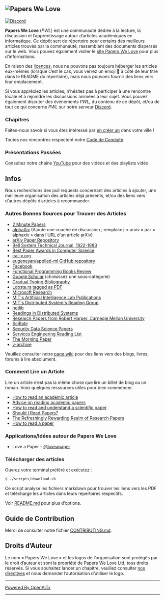 ## ![Papers We Love](http://paperswelove.org/images/logo-top.svg)

 [![Discord](https://img.shields.io/static/v1?label=Discord&message=join%20us!&color=mediumslateblue)](https://discord.gg/Tu2VynkRWV)

**Papers We Love** (*PWL*) est une communauté dédiée à la lecture, la discussion et l’apprentissage autour d’articles académiques en informatique. Ce dépôt sert de répertoire pour certains des meilleurs articles trouvés par la communauté, rassemblant des documents dispersés sur le web. Vous pouvez également visiter le [site Papers We Love](http://paperswelove.org/) pour plus d’informations.

En raison des [licences](https://github.com/papers-we-love/papers-we-love/blob/master/.github/CONTRIBUTING.md#respect-content-licenses), nous ne pouvons pas toujours héberger les articles eux-mêmes (lorsque c’est le cas, vous verrez un emoji :scroll: à côté de leur titre dans le README du répertoire), mais nous pouvons fournir des liens vers leur emplacement.

Si vous appréciez les articles, n’hésitez pas à participer à une rencontre locale et à rejoindre les discussions animées à leur sujet. Vous pouvez également discuter des événements *PWL*, du contenu de ce dépôt, et/ou de tout ce qui concerne *PWL* sur notre serveur [Discord](https://discord.gg/Tu2VynkRWV).

### Chapitres

Faites-nous savoir si vous êtes intéressé par [en créer un](https://github.com/papers-we-love/organizers) dans votre ville !

Toutes nos rencontres respectent notre [Code de Conduite](CODE_OF_CONDUCT.md).

### Présentations Passées

Consultez notre chaîne [YouTube](https://www.youtube.com/user/PapersWeLove) pour des vidéos et des playlists vidéo.

## Infos

Nous recherchons des pull requests concernant des articles à ajouter, une meilleure organisation des articles déjà présents, et/ou des liens vers d’autres dépôts d’articles à recommander.

### Autres Bonnes Sources pour Trouver des Articles

* [2 Minute Papers](https://www.youtube.com/user/keeroyz)
* [alphaXiv](https://www.alphaxiv.org/) (Ajoute une couche de discussion ; remplacez « arxiv » par « alphaxiv » dans l’URL d’un article arXiv)
* [arXiv Paper Repository](http://arxiv.org/)
* [Bell System Technical Journal, 1922-1983](https://www.bell-labs.com/our-research/technical-journal/)
* [Best Paper Awards in Computer Science](http://jeffhuang.com/best_paper_awards.html)
* [cat-v.org](http://doc.cat-v.org/)
* [eugeneyan/applied-ml GitHub repository](https://github.com/eugeneyan/applied-ml)
* [Facebook](https://research.facebook.com/publications/)
* [Functional Programming Books Review](http://alexott.net/en/fp/books/)
* [Google Scholar](http://scholar.google.com/citations?view_op=top_venues&hl=en&vq=eng) (choisissez une sous-catégorie)
* [Gradual Typing Bibliography](http://samth.github.io/gradual-typing-bib/)
* [Lobste.rs tagged as PDF](https://lobste.rs/t/pdf)
* [Microsoft Research](https://www.microsoft.com/en-us/research/publications/)
* [MIT's Artificial Intelligence Lab Publications](http://dspace.mit.edu/handle/1721.1/39813)
* [MIT's Distributed System's Reading Group](http://dsrg.pdos.csail.mit.edu/)
* [netlib](http://www.netlib.org/)
* [Readings in Distributed Systems](http://christophermeiklejohn.com/distributed/systems/2013/07/12/readings-in-distributed-systems.html)
* [Research Papers from Robert Harper, Carnegie Mellon University](https://www.cs.cmu.edu/~rwh/papers/index.html)
* [SciRate](https://scirate.com/)
* [Security Data Science Papers](http://www.covert.io/the-definitive-security-datascience-and-machinelearning-guide/)
* [Services Engineering Reading List](https://github.com/mmcgrana/services-engineering)
* [The Morning Paper](http://blog.acolyer.org/)
* [y-archive](http://yarchive.net/comp/index.html)

Veuillez consulter notre [page wiki](https://github.com/papers-we-love/papers-we-love/wiki/Other-Good-Sources-of-Reading-Material) pour des liens vers des blogs, livres, forums à lire absolument.

### Comment Lire un Article

Lire un article n’est pas la même chose que lire un billet de blog ou un roman. Voici quelques ressources utiles pour bien commencer.

* [How to read an academic article](http://organizationsandmarkets.com/2010/08/31/how-to-read-an-academic-article/)
* [Advice on reading academic papers](https://userpages.umbc.edu/~akmassey/posts/2012-02-15-advice-on-reading-academic-papers.html)
* [How to read and understand a scientific paper](http://violentmetaphors.com/2013/08/25/how-to-read-and-understand-a-scientific-paper-2/)
* [Should I Read Papers?](http://michaelrbernste.in/2014/10/21/should-i-read-papers.html)
* [The Refreshingly Rewarding Realm of Research Papers](https://www.youtube.com/watch?v=8eRx5Wo3xYA)
* [How to read a paper](http://ccr.sigcomm.org/online/files/p83-keshavA.pdf)

### Applications/Idées autour de Papers We Love

* Love a Paper - [@loveapaper](https://twitter.com/loveapaper)

### Télécharger des articles

Ouvrez votre terminal préféré et exécutez :

```bash
$ ./scripts/download.sh
```

Ce script analyse les fichiers markdown pour trouver les liens vers les PDF et télécharge les articles dans leurs répertoires respectifs.

Voir [README.md](./scripts/README.md) pour plus d’options.

## Guide de Contribution

Merci de consulter notre fichier [CONTRIBUTING.md](https://github.com/papers-we-love/papers-we-love/blob/master/.github/CONTRIBUTING.md).

## Droits d’Auteur

Le nom « Papers We Love » et les logos de l’organisation sont protégés par le droit d’auteur et sont la propriété de Papers We Love Ltd, tous droits réservés. Si vous souhaitez lancer un chapitre, veuillez consulter [nos directives](https://github.com/papers-we-love/papers-we-love/wiki/Creating-a-PWL-chapter) et nous demander l’autorisation d’utiliser le logo.

---

[Powered By OpenAiTx](https://github.com/OpenAiTx/OpenAiTx)

---